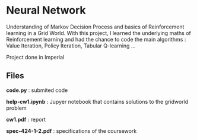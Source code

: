 # Neural Network
Understanding of Markov Decision Process and basics of Reinforcement learning in a Grid World.
With this project, I learned the underlying maths of Reinforcement learning and had the chance to code the main algorithms : Value Iteration, Policy Iteration, Tabular Q-learning ...

Project done in Imperial
## Files
**code.py** : submited code

**help-cw1.ipynb** : Jupyer notebook that contains solutions to the gridworld problem

**cw1.pdf** : report

**spec-424-1-2.pdf** : specifications of the coursework


